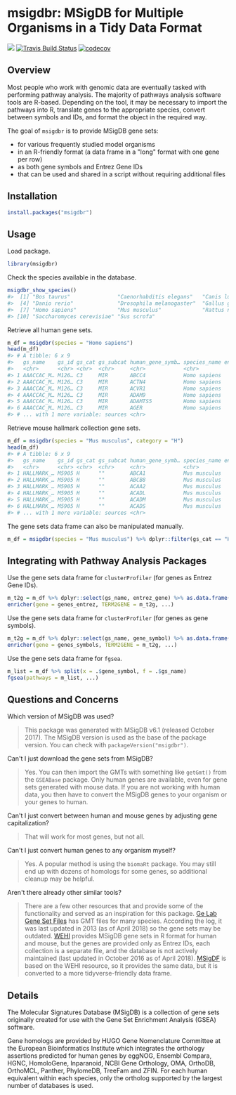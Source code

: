 # msigdbr: MSigDB for Multiple Organisms in a Tidy Data Format

![](http://www.r-pkg.org/badges/version/msigdbr)
[![Travis Build Status](https://travis-ci.org/igordot/msigdbr.svg?branch=master)](https://travis-ci.org/igordot/msigdbr)
[![codecov](https://codecov.io/gh/igordot/msigdbr/branch/master/graph/badge.svg)](https://codecov.io/gh/igordot/msigdbr)

## Overview

Most people who work with genomic data are eventually tasked with performing pathway analysis.
The majority of pathways analysis software tools are R-based.
Depending on the tool, it may be necessary to import the pathways into R, translate genes to the appropriate species, convert between symbols and IDs, and format the object in the required way.

The goal of `msigdbr` is to provide MSigDB gene sets:

* for various frequently studied model organisms
* in an R-friendly format (a data frame in a "long" format with one gene per row)
* as both gene symbols and Entrez Gene IDs
* that can be used and shared in a script without requiring additional files

## Installation

```r
install.packages("msigdbr")
```

## Usage

Load package.

```r
library(msigdbr)
```

Check the species available in the database.

```r
msigdbr_show_species()
#>  [1] "Bos taurus"               "Caenorhabditis elegans"   "Canis lupus familiaris"  
#>  [4] "Danio rerio"              "Drosophila melanogaster"  "Gallus gallus"           
#>  [7] "Homo sapiens"             "Mus musculus"             "Rattus norvegicus"       
#> [10] "Saccharomyces cerevisiae" "Sus scrofa"
```

Retrieve all human gene sets.

```r
m_df = msigdbr(species = "Homo sapiens")
head(m_df)
#> # A tibble: 6 x 9
#>   gs_name    gs_id gs_cat gs_subcat human_gene_symb… species_name entrez_gene gene_symbol
#>   <chr>      <chr> <chr>  <chr>     <chr>            <chr>              <int> <chr>      
#> 1 AAACCAC_M… M126… C3     MIR       ABCC4            Homo sapiens       10257 ABCC4      
#> 2 AAACCAC_M… M126… C3     MIR       ACTN4            Homo sapiens          81 ACTN4      
#> 3 AAACCAC_M… M126… C3     MIR       ACVR1            Homo sapiens          90 ACVR1      
#> 4 AAACCAC_M… M126… C3     MIR       ADAM9            Homo sapiens        8754 ADAM9      
#> 5 AAACCAC_M… M126… C3     MIR       ADAMTS5          Homo sapiens       11096 ADAMTS5    
#> 6 AAACCAC_M… M126… C3     MIR       AGER             Homo sapiens         177 AGER       
#> # ... with 1 more variable: sources <chr>
```

Retrieve mouse hallmark collection gene sets.

```r
m_df = msigdbr(species = "Mus musculus", category = "H")
head(m_df)
#> # A tibble: 6 x 9
#>   gs_name    gs_id gs_cat gs_subcat human_gene_symb… species_name entrez_gene gene_symbol
#>   <chr>      <chr> <chr>  <chr>     <chr>            <chr>              <int> <chr>      
#> 1 HALLMARK_… M5905 H      ""        ABCA1            Mus musculus       11303 Abca1      
#> 2 HALLMARK_… M5905 H      ""        ABCB8            Mus musculus       74610 Abcb8      
#> 3 HALLMARK_… M5905 H      ""        ACAA2            Mus musculus       52538 Acaa2      
#> 4 HALLMARK_… M5905 H      ""        ACADL            Mus musculus       11363 Acadl      
#> 5 HALLMARK_… M5905 H      ""        ACADM            Mus musculus       11364 Acadm      
#> 6 HALLMARK_… M5905 H      ""        ACADS            Mus musculus       11409 Acads      
#> # ... with 1 more variable: sources <chr>
```

The gene sets data frame can also be manipulated manually.

```r
m_df = msigdbr(species = "Mus musculus") %>% dplyr::filter(gs_cat == "H")
```

## Integrating with Pathway Analysis Packages

Use the gene sets data frame for `clusterProfiler` (for genes as Entrez Gene IDs).

```r
m_t2g = m_df %>% dplyr::select(gs_name, entrez_gene) %>% as.data.frame()
enricher(gene = genes_entrez, TERM2GENE = m_t2g, ...)
```

Use the gene sets data frame for `clusterProfiler` (for genes as gene symbols).

```r
m_t2g = m_df %>% dplyr::select(gs_name, gene_symbol) %>% as.data.frame()
enricher(gene = genes_symbols, TERM2GENE = m_t2g, ...)
```

Use the gene sets data frame for `fgsea`.

```r
m_list = m_df %>% split(x = .$gene_symbol, f = .$gs_name)
fgsea(pathways = m_list, ...)
```

## Questions and Concerns

Which version of MSigDB was used?

> This package was generated with MSigDB v6.1 (released October 2017).
> The MSigDB version is used as the base of the package version. You can check with `packageVersion("msigdbr")`.

Can't I just download the gene sets from MSigDB?

> Yes.
> You can then import the GMTs with something like `getGmt()` from the `GSEABase` package.
> Only human genes are available, even for gene sets generated with mouse data.
> If you are not working with human data, you then have to convert the MSigDB genes to your organism or your genes to human.

Can't I just convert between human and mouse genes by adjusting gene capitalization?

> That will work for most genes, but not all.

Can't I just convert human genes to any organism myself?

> Yes.
> A popular method is using the `biomaRt` package.
> You may still end up with dozens of homologs for some genes, so additional cleanup may be helpful.

Aren't there already other similar tools?

> There are a few other resources that and provide some of the functionality and served as an inspiration for this package.
> [Ge Lab Gene Set Files](http://ge-lab.org/#/data) has GMT files for many species.
> According the log, it was last updated in 2013 (as of April 2018) so the gene sets may be outdated.
> [WEHI](http://bioinf.wehi.edu.au/software/MSigDB/) provides MSigDB gene sets in R format for human and mouse, but the genes are provided only as Entrez IDs, each collection is a separate file, and the database is not actively maintained (last updated in October 2016 as of April 2018).
> [MSigDF](https://github.com/stephenturner/msigdf) is based on the WEHI resource, so it provides the same data, but it is converted to a more tidyverse-friendly data frame.

## Details

The Molecular Signatures Database (MSigDB) is a collection of gene sets originally created for use with the Gene Set Enrichment Analysis (GSEA) software.

Gene homologs are provided by HUGO Gene Nomenclature Committee at the European Bioinformatics Institute which integrates the orthology assertions predicted for human genes by eggNOG, Ensembl Compara, HGNC, HomoloGene, Inparanoid, NCBI Gene Orthology, OMA, OrthoDB, OrthoMCL, Panther, PhylomeDB, TreeFam and ZFIN.
For each human equivalent within each species, only the ortholog supported by the largest number of databases is used.


